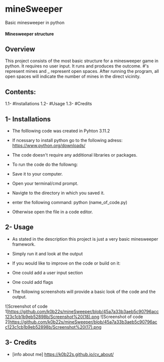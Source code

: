 # mineSweeper
Basic minesweeper in python

#### Minesweeper structure

## Overview

This project consists of the most basic structure for a minesweeper game in python. It requires no user input. 
It runs and produces the outcome. #'s represent mines and _ represent open spaces. After running the program,
all open spaces will indicate the number of mines in the direct vicinity.

## Contents:

1.1- #Installations
1.2- #Usage
1.3- #Credits


## 1- Installations

* The folllowing code was created in Pyhton 3.11.2

* If ncessary to install python go to the following adress: https://www.python.org/downloads/

* The code doesn't require any additional libraries or packages.

* To run the code do the followng:
 * Save it to your computer.
 * Open your terminal/cmd prompt. 
 * Navigte to the directory in which you saved it.
 * enter the following command: python (name_of_code.py)

* Otherwise open the file in a code editor.


## 2- Usage

* As stated in the description this project is just a very basic minesweeper framework.

* Simply run it and look at the output

* If you would like to improve on the code or build on it:
 * One could add a user input section
 * One could add flags
 
* The following screenshots will provide a basic look of the code and the output.

 ![Screenshot of code 1]https://github.com/k0b22s/mineSweeper/blob/45a7a33b3aeb5c90796acc123c1cb1b9eb52898b/Screenshot%20(18).png
 ![Screenshot of code 2]https://github.com/k0b22s/mineSweeper/blob/45a7a33b3aeb5c90796acc123c1cb1b9eb52898b/Screenshot%20(17).png
 
## 3- Credits

* [info about me] https://k0b22s.github.io/cv_about/

